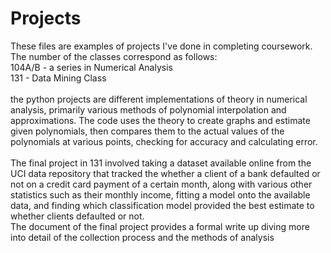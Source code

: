 # Projects

These files are examples of projects I've done in completing coursework. 
<br/>
The number of the classes correspond as follows:
  <br/>104A/B - a series in Numerical Analysis 
  <br/>131 - Data Mining Class
  <br/>
  <br/>
  the python projects are different implementations of theory in numerical analysis, primarily various methods of polynomial interpolation and approximations. The code uses the theory to create graphs and estimate given polynomials, then compares them to the actual values of the polynomials at various points, checking for accuracy and calculating error.
  <br/>
  <br/> The final project in 131 involved taking a dataset available online from the UCI data repository that tracked the whether a client of a bank defaulted or not on a credit card payment of a certain month, along with various other statistics such as their monthly income, fitting a model onto the available data, and finding which classification model provided the best estimate to whether clients defaulted or not.
<br/> The document of the final project provides a formal write up diving more into detail of the collection process and the methods of analysis
